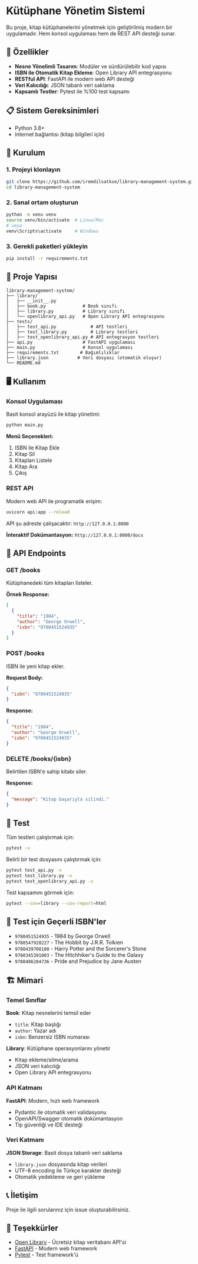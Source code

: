 # Kütüphane Yönetim Sistemi

Bu proje, kitap kütüphanelerini yönetmek için geliştirilmiş modern bir uygulamadır. Hem konsol uygulaması hem de REST API desteği sunar.

## 🌟 Özellikler

- **Nesne Yönelimli Tasarım**: Modüler ve sürdürülebilir kod yapısı
- **ISBN ile Otomatik Kitap Ekleme**: Open Library API entegrasyonu
- **RESTful API**: FastAPI ile modern web API desteği
- **Veri Kalıcılığı**: JSON tabanlı veri saklama
- **Kapsamlı Testler**: Pytest ile %100 test kapsamı

## 📋 Sistem Gereksinimleri

- Python 3.8+
- Internet bağlantısı (kitap bilgileri için)

## 🚀 Kurulum

### 1. Projeyi klonlayın
```bash
git clone https://github.com/iremdilsatkse/library-management-system.git
cd library-management-system
```

### 2. Sanal ortam oluşturun
```bash
python -m venv venv
source venv/bin/activate  # Linux/Mac
# veya
venv\Scripts\activate     # Windows
```

### 3. Gerekli paketleri yükleyin
```bash
pip install -r requirements.txt
```

## 📁 Proje Yapısı

```
library-management-system/
├── library/
│   ├── __init__.py
│   ├── book.py              # Book sınıfı
│   ├── library.py           # Library sınıfı
│   └── openlibrary_api.py   # Open Library API entegrasyonu
├── tests/
│   ├── test_api.py             # API testleri
│   ├── test_library.py         # Library testleri
│   ├── test_openlibrary_api.py # API entegrasyon testleri
├── api.py                   # FastAPI uygulaması
├── main.py                  # Konsol uygulaması
├── requirements.txt        # Bağımlılıklar
├── library.json           # Veri dosyası (otomatik oluşur)
└── README.md              
```

## 🖥️ Kullanım

### Konsol Uygulaması

Basit konsol arayüzü ile kitap yönetimi:

```bash
python main.py
```

**Menü Seçenekleri:**
1. ISBN ile Kitap Ekle
2. Kitap Sil
3. Kitapları Listele
4. Kitap Ara
5. Çıkış

### REST API

Modern web API ile programatik erişim:

```bash
uvicorn api:app --reload
```

API şu adreste çalışacaktır: `http://127.0.0.1:8000`

**İnteraktif Dokümantasyon:** `http://127.0.0.1:8000/docs`

## 🔌 API Endpoints

### GET /books
Kütüphanedeki tüm kitapları listeler.

**Örnek Response:**
```json
[
  {
    "title": "1984",
    "author": "George Orwell",
    "isbn": "9780451524935"
  }
]
```

### POST /books
ISBN ile yeni kitap ekler.

**Request Body:**
```json
{
  "isbn": "9780451524935"
}
```

**Response:**
```json
{
  "title": "1984",
  "author": "George Orwell",
  "isbn": "9780451524935"
}
```

### DELETE /books/{isbn}
Belirtilen ISBN'e sahip kitabı siler.

**Response:**
```json
{
  "message": "Kitap başarıyla silindi."
}
```

## 🧪 Test

Tüm testleri çalıştırmak için:

```bash
pytest -v
```

Belirli bir test dosyasını çalıştırmak için:

```bash
pytest test_api.py -v
pytest test_library.py -v
pytest test_openlibrary_api.py -v
```

Test kapsamını görmek için:

```bash
pytest --cov=library --cov-report=html
```

## 📖 Test için Geçerli ISBN'ler

- `9780451524935` - 1984 by George Orwell
- `9780547928227` - The Hobbit by J.R.R. Tolkien
- `9780439708180` - Harry Potter and the Sorcerer's Stone
- `9780345391803` - The Hitchhiker's Guide to the Galaxy
- `9780486284736` - Pride and Prejudice by Jane Austen

## 🏗️ Mimari

### Temel Sınıflar

**Book**: Kitap nesnelerini temsil eder
- `title`: Kitap başlığı
- `author`: Yazar adı
- `isbn`: Benzersiz ISBN numarası

**Library**: Kütüphane operasyonlarını yönetir
- Kitap ekleme/silme/arama
- JSON veri kalıcılığı
- Open Library API entegrasyonu

### API Katmanı

**FastAPI**: Modern, hızlı web framework
- Pydantic ile otomatik veri validasyonu
- OpenAPI/Swagger otomatik dokümantasyon
- Tip güvenliği ve IDE desteği

### Veri Katmanı

**JSON Storage**: Basit dosya tabanlı veri saklama
- `library.json` dosyasında kitap verileri
- UTF-8 encoding ile Türkçe karakter desteği
- Otomatik yedekleme ve geri yükleme

## 📞 İletişim

Proje ile ilgili sorularınız için issue oluşturabilirsiniz.

## 🙏 Teşekkürler

- [Open Library](https://openlibrary.org/) - Ücretsiz kitap veritabanı API'si
- [FastAPI](https://fastapi.tiangolo.com/) - Modern web framework
- [Pytest](https://pytest.org/) - Test framework'ü
